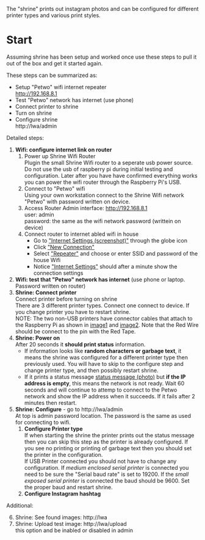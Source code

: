 The "shrine" prints out instagram photos and can be configured for different printer types and various print styles.

# Start
Assuming shrine has been setup and worked once use these steps to pull it out of the box and get it started again.

These steps can be summarized as: 
- Setup "Petwo" wifi internet repeater  
  http://192.168.8.1
- Test "Petwo" network has internet (use phone)
- Connect printer to shrine
- Turn on shrine
- Configure shrine  
  http://lwa/admin

Detailed steps:

1.    **Wifi: configure internet link on router**
      1.  Power up Shrine Wifi Router  
      Plugin the small Shrine Wifi router to a seperate usb power source. Do not use the usb of raspberry pi during initial testing and configuration. Later after you have have confirmed everything works you can power the wifi router through the Raspberry Pi's USB.
      2.  Connect to "Petwo" wifi  
      Using your own workstation connect to the Shrine Wifi network "Petwo" with password written on device.
      3.  Access Router Admin interface: http://192.168.8.1  
      user: admin  
      password: the same as the wifi network password (writtein on device)
      4.  Connect router to internet abled wifi in house  
          - Go to ["Internet Settings (screenshot)"](./.readme_images/router-ui-1.png) through the globe icon   
          - Click ["New Connection"](./.readme_images/router-ui-2.png)  
          - Select ["Repeater"](./.readme_images/router-ui-3.png) and choose or enter SSID and password of the house Wifi
          - Notice ["Internet Settings"](.readme_images/router-ui-4.png) should after a minute show the connection settings
2.    **Wifi: test that "Petwo" network has internet** (use phone or laptop. Password written on router)
3.    **Shrine: Connect printer**  
      Connect printer before turning on shrine  
      There are 3 different printer types. Connect one connect to device. If you change printer you have to restart shrine.  
      NOTE: The two non-USB printers have connector cables that attach to the Raspberry Pi as shown in [image1](./.readme_images/printer-connector-1.jpg) and [image2](/.readme_images/printer-connector-2.jpg). Note that the Red Wire should be connect to the pin with the Red Tape.
4.    **Shrine: Power on**  
      After 20 seconds it **should print status** information.
      - If information looks like **random characters or garbage text**, it means the shrine was configured for a different printer type then previously used. You will have to skip to the configure step and change printer type, and then possibly restart shrine.
      - If it prints a status message [status message (photo)](./.readme_images/printer-startup-status.jpg) but **if the IP address is empty**, this means the network is not ready. Wait 60 seconds and will continue to attemp to connect to the Petwo network and show the IP address when it succeeds. If it fails after 2 minutes then restart.
5.    **Shrine: Configure** - go to http://lwa/admin  
      At top is admin password location. The password is the same as used for connecting to wifi.
      1.  **Configure Printer type**  
      If when starting the shrine the printer prints out the status message then you can skip this step as the printer is already configured. If you see no printing or printing of garbage text then you should set the printer in the configuration.  
      If USB Printer connected you should not have to change any configuration. If *medium enclosed serial printer* is connected you need to be sure the "Serial baud rate" is set to 19200. If the *small exposed serial printer* is connected the baud should be 9600. Set the proper baud and restart shrine.
      1.  **Configure Instagram hashtag**

Additional:

6.    Shrine: See found images: http://lwa
7.    Shrine: Upload test image: http://lwa/upload  
      this option and be inabled or disabled in admin